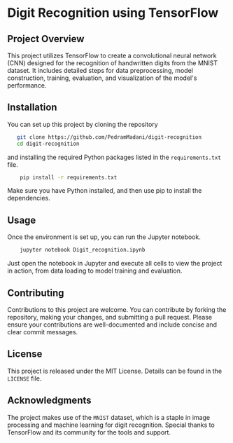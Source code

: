 # Digit Recognition using TensorFlow

## Project Overview
This project utilizes TensorFlow to create a convolutional neural network (CNN) designed for the recognition of handwritten digits from the MNIST dataset. It includes detailed steps for data preprocessing, model construction, training, evaluation, and visualization of the model's performance.

## Installation
You can set up this project by cloning the repository
```bash
   git clone https://github.com/PedramMadani/digit-recognition
   cd digit-recognition
```
and installing the required Python packages listed in the `requirements.txt` file.

``` bash
    pip install -r requirements.txt
```
Make sure you have Python installed, and then use pip to install the dependencies.

## Usage
Once the environment is set up, you can run the Jupyter notebook.
``` bash
    jupyter notebook Digit_recognition.ipynb
```
Just open the notebook in Jupyter and execute all cells to view the project in action, from data loading to model training and evaluation.

## Contributing
Contributions to this project are welcome. You can contribute by forking the repository, making your changes, and submitting a pull request. Please ensure your contributions are well-documented and include concise and clear commit messages.

## License
This project is released under the MIT License. Details can be found in the `LICENSE` file.

## Acknowledgments
The project makes use of the `MNIST` dataset, which is a staple in image processing and machine learning for digit recognition. Special thanks to TensorFlow and its community for the tools and support.

